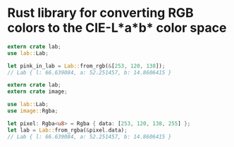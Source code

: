 # Rust library for converting RGB colors to the CIE-L\*a\*b\* color space

```rust
extern crate lab;
use lab::Lab;

let pink_in_lab = Lab::from_rgb(&[253, 120, 138]);
// Lab { l: 66.639084, a: 52.251457, b: 14.8606415 }
```

```rust
extern crate lab;
extern crate image;

use lab::Lab;
use image::Rgba;

let pixel: Rgba<u8> = Rgba { data: [253, 120, 138, 255] };
let lab = Lab::from_rgba(&pixel.data);
// Lab { l: 66.639084, a: 52.251457, b: 14.8606415 }
```
